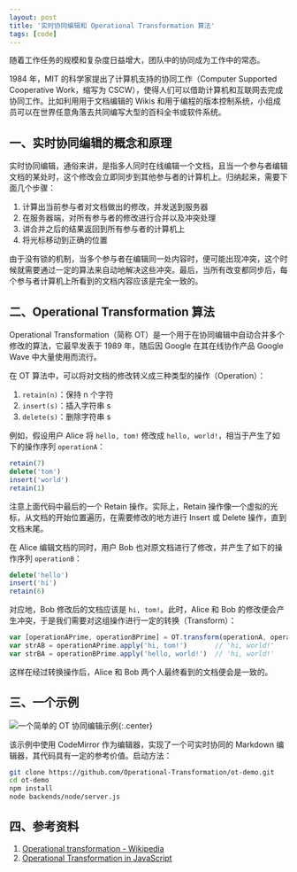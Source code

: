 ```yaml
---
layout: post
title: '实时协同编辑和 Operational Transformation 算法'
tags: [code]
---
```



随着工作任务的规模和复杂度日益增大，团队中的协同成为工作中的常态。

1984 年，MIT 的科学家提出了计算机支持的协同工作（Computer Supported Cooperative Work，缩写为 CSCW），使得人们可以借助计算机和互联网去完成协同工作。比如利用用于文档编辑的 Wikis 和用于编程的版本控制系统，小组成员可以在世界任意角落去共同编写大型的百科全书或软件系统。


## 一、实时协同编辑的概念和原理

实时协同编辑，通俗来讲，是指多人同时在线编辑一个文档，且当一个参与者编辑文档的某处时，这个修改会立即同步到其他参与者的计算机上。归纳起来，需要下面几个步骤：

1. 计算出当前参与者对文档做出的修改，并发送到服务器
2. 在服务器端，对所有参与者的修改进行合并以及冲突处理
3. 讲合并之后的结果返回到所有参与者的计算机上
4. 将光标移动到正确的位置

由于没有锁的机制，当多个参与者在编辑同一处内容时，便可能出现冲突，这个时候就需要通过一定的算法来自动地解决这些冲突。最后，当所有改变都同步后，每个参与者计算机上所看到的文档内容应该是完全一致的。


## 二、Operational Transformation 算法

Operational Transformation（简称 OT）是一个用于在协同编辑中自动合并多个修改的算法，它最早发表于 1989 年，随后因 Google 在其在线协作产品 Google Wave 中大量使用而流行。

在 OT 算法中，可以将对文档的修改转义成三种类型的操作（Operation）：

1. `retain(n)`：保持 n 个字符
2. `insert(s)`：插入字符串 s
3. `delete(s)`：删除字符串 s

例如，假设用户 Alice 将 `hello, tom!` 修改成 `hello, world!`，相当于产生了如下的操作序列 `operationA`：

```js
retain(7)
delete('tom')
insert('world')
retain(1)
```

注意上面代码中最后的一个 Retain 操作。实际上，Retain 操作像一个虚拟的光标，从文档的开始位置遍历，在需要修改的地方进行 Insert 或 Delete 操作，直到文档末尾。

在 Alice 编辑文档的同时，用户 Bob 也对原文档进行了修改，并产生了如下的操作序列 `operationB`：

```js
delete('hello')
insert('hi')
retain(6)
```

对应地，Bob 修改后的文档应该是 `hi, tom!`。此时，Alice 和 Bob 的修改便会产生冲突，于是我们需要对这组操作进行一定的转换（Transform）：

```js
var [operationAPrime, operationBPrime] = OT.transform(operationA, operationB)
var strAB = operationAPrime.apply('hi, tom!')       // 'hi, world!'
var strBA = operationBPrime.apply('hello, world!')  // 'hi, world!'
```

这样在经过转换操作后，Alice 和 Bob 两个人最终看到的文档便会是一致的。

## 三、一个示例

![一个简单的 OT 协同编辑示例]({{site.img_url}}/collaborative-editing-demo.png){:.center}

该示例中使用 CodeMirror 作为编辑器，实现了一个可实时协同的 Markdown 编辑器，其代码具有一定的参考价值。启动方法：

```sh
git clone https://github.com/Operational-Transformation/ot-demo.git
cd ot-demo
npm install
node backends/node/server.js
```

## 四、参考资料

1. [Operational transformation - Wikipedia](https://en.wikipedia.org/wiki/Operational_transformation)
2. [Operational Transformation in JavaScript](https://operational-transformation.github.io/ot-for-javascript.html)

